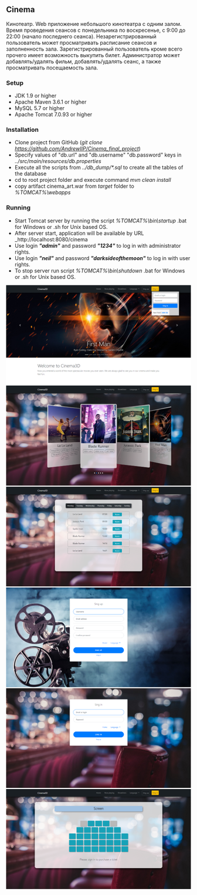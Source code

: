 ## Cinema
Кинотеатр. Web приложение небольшого кинотеатра
с одним залом. Время проведения сеансов с понедельника по воскресенье,
с 9:00 до 22:00 (начало последнего сеанса).
Незарегистрированный пользователь может просматривать расписание сеансов и
заполненность зала.
Зарегистрированный пользователь кроме всего прочего имеет возможность выкупить билет.
Администратор может добавлять/удалять фильм, добавлять/удалять сеанс, а также
просматривать посещаемость зала.

### Setup 
* JDK 1.9 or higher
* Apache Maven 3.6.1 or higher
* MySQL 5.7 or higher
* Apache Tomcat 7.0.93 or higher

### Installation
* Clone project from GitHub (_git clone https://github.com/AndrewIIP/Cinema_final_project_)
* Specify values of "db.url" and "db.username" "db.password" keys in _../src/main/resources/db.properties_
* Execute all the scripts from _../db_dump/*.sql_ to create all the tables of the database
* cd to root project folder and execute command _mvn clean install_
* copy artifact cinema_art.war from _target_ folder to _%TOMCAT%\webapps_

### Running
* Start Tomcat server by running the script _%TOMCAT%\bin\startup_ .bat for Windows or .sh for Unix based OS.
* After server start, application will be available by URL _http://localhost:8080/cinema
* Use login _**"admin"**_ and password _**"1234"**_ to log in with administrator rights.
* Use login _**"neil"**_ and password _**"darksideofthemoon"**_ to log in with user rights.
* To stop server run script _%TOMCAT%\bin\shutdown_ .bat for Windows or .sh for Unix based OS.

![alt text](https://github.com/AndrewIIP/media/blob/master/Screenshot_7.png)
![alt text](https://github.com/AndrewIIP/media/blob/master/Screenshot_2.png)
![alt text](https://github.com/AndrewIIP/media/blob/master/Screenshot_3.png)
![alt text](https://github.com/AndrewIIP/media/blob/master/Screenshot_4.png)
![alt text](https://github.com/AndrewIIP/media/blob/master/Screenshot_5.png)
![alt text](https://github.com/AndrewIIP/media/blob/master/Screenshot_6.png)
